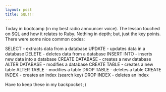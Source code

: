 ```yaml
---
layout: post
title: SQL!!!
---
```


Today in bootcamp (in my best radio announcer voice).  The lesson touched on SQL and how it relates to Ruby.  Nothing in depth; but, just the key points.  There were some nice common codes:

SELECT - extracts data from a database
UPDATE - updates data in a database
DELETE - deletes data from a database
INSERT INTO - inserts new data into a database
CREATE DATABASE - creates a new database
ALTER DATABASE - modifies a database
CREATE TABLE - creates a new table
ALTER TABLE - modifies a table
DROP TABLE - deletes a table
CREATE INDEX - creates an index (search key)
DROP INDEX - deletes an index

Have to keep these in my backpocket ;)
